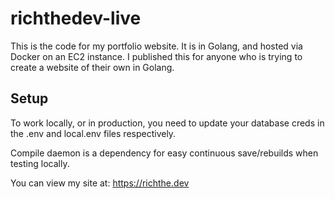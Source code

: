 # richthedev-live
This is the code for my portfolio website. It is in Golang, and hosted via Docker on an EC2 instance. I published this for anyone who is trying to create a website of their own in Golang.

## Setup
To work locally, or in production, you need to update your database creds in the .env and local.env files respectively.

Compile daemon is a dependency for easy continuous save/rebuilds when testing locally.

You can view my site at: https://richthe.dev
